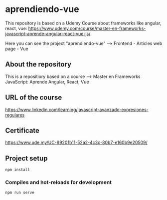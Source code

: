 # aprendiendo-vue
This repository is based on a Udemy Course about frameworks like angular, react, vue: https://www.udemy.com/course/master-en-frameworks-javascript-aprende-angular-react-vue-js/

Here you can see the project "aprendiendo-vue" --> Frontend - Articles web page - Vue

## About the repository
This is a repositiory based on a course --> Master en Frameworks JavaScript: Aprende Angular, React, Vue

## URL of the course
https://www.linkedin.com/learning/javascript-avanzado-expresiones-regulares

## Certificate
https://www.ude.my/UC-99201b11-52a2-4c3c-80b7-e160b9e20509/



## Project setup
```
npm install
```

### Compiles and hot-reloads for development
```
npm run serve
```

